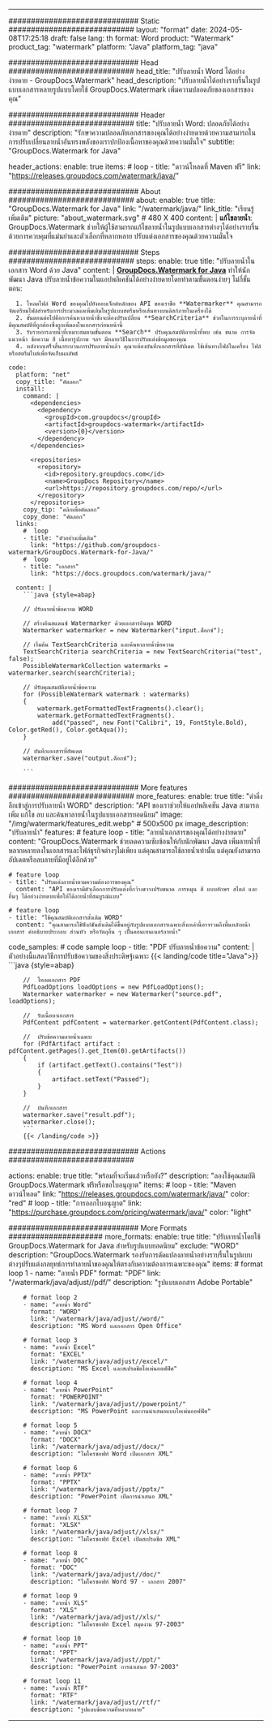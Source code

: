 
---
############################# Static ############################
layout: "format"
date:  2024-05-08T17:25:18
draft: false
lang: th
format: Word
product: "Watermark"
product_tag: "watermark"
platform: "Java"
platform_tag: "java"

############################# Head ############################
head_title: "ปรับลายน้ำ Word ได้อย่างง่ายดาย - GroupDocs.Watermark"
head_description: "ปรับลายน้ำได้อย่างราบรื่นในรูปแบบเอกสารหลายรูปแบบโดยใช้ GroupDocs.Watermark เพิ่มความปลอดภัยของเอกสารของคุณ"

############################# Header ############################
title: "ปรับลายน้ำ Word: ปลอดภัยได้อย่างง่ายดาย" 
description: "รักษาความปลอดภัยเอกสารของคุณได้อย่างง่ายดายด้วยความสามารถในการปรับเปลี่ยนลายน้ำอันทรงพลังของเราปกป้องเนื้อหาของคุณด้วยความมั่นใจ"
subtitle: "GroupDocs.Watermark for Java" 

header_actions:
  enable: true
  items:
    #  loop
    - title: "ดาวน์โหลดที่ Maven ฟรี"
      link: "https://releases.groupdocs.com/watermark/java/"
      
############################# About ############################
about:
    enable: true
    title: "GroupDocs.Watermark for Java"
    link: "/watermark/java/"
    link_title: "เรียนรู้เพิ่มเติม"
    picture: "about_watermark.svg" # 480 X 400
    content: |
       **แก้ไขลายน้ำ**: GroupDocs.Watermark ช่วยให้ผู้ใช้สามารถแก้ไขลายน้ำในรูปแบบเอกสารต่างๆได้อย่างราบรื่นด้วยการควบคุมที่แม่นยำและตัวเลือกที่หลากหลาย ปรับแต่งเอกสารของคุณด้วยความมั่นใจ

############################# Steps ############################
steps:
    enable: true
    title: "ปรับลายน้ำในเอกสาร Word ด้วย Java"
    content: |
      **[GroupDocs.Watermark for Java](https://products.groupdocs.com/watermark/java/)** ทำให้นักพัฒนา Java ปรับลายน้ำข้อความในแอปพลิเคชันได้อย่างง่ายดายโดยทำตามขั้นตอนง่ายๆ ไม่กี่ขั้นตอน:
      
      1. โหลดไฟล์ Word ของคุณไปยังออบเจ็กต์หลักของ API ของเราชื่อ **Watermarker** คุณสามารถจัดเตรียมไฟล์สำหรับการประมวลผลเพิ่มเติมในรูปแบบสตรีมหรือเส้นทางบนดิสก์ภายในเครื่องได้
      2. ขั้นตอนต่อไปคือการค้นหาลายน้ำซึ่งจะต้องปรับเปลี่ยน **SearchCriteria** ช่วยในการระบุลายน้ำที่มีคุณสมบัติที่ถูกต้องซึ่งถูกเพิ่มลงในเอกสารก่อนหน้านี้
      3. รับรายการลายน้ำที่เหมาะสมตามขั้นตอน **Search** ปรับคุณสมบัติลายน้ำที่พบ เช่น ขนาด การจัดแนวหน้า ข้อความ สี เนื้อหารูปภาพ ฯลฯ มีหลายวิธีในการปรับแต่งข้อมูลของคุณ
      4. หลังจากเสร็จสิ้นกระบวนการปรับลายน้ำแล้ว คุณจะต้องบันทึกเอกสารที่อัปเดต ใช้เส้นทางไฟล์ในเครื่อง ไฟล์หรือสตรีมไบต์เพื่อจัดเก็บผลลัพธ์
   
    code:
      platform: "net"
      copy_title: "คัดลอก"
      install:
        command: |
          <dependencies>
            <dependency>
              <groupId>com.groupdocs</groupId>
              <artifactId>groupdocs-watermark</artifactId>
              <version>{0}</version>
            </dependency>
          </dependencies>

          <repositories>
            <repository>
              <id>repository.groupdocs.com</id>
              <name>GroupDocs Repository</name>
              <url>https://repository.groupdocs.com/repo/</url>
            </repository>
          </repositories>
        copy_tip: "คลิกเพื่อคัดลอก"
        copy_done: "คัดลอก"
      links:
        #  loop
        - title: "ตัวอย่างเพิ่มเติม"
          link: "https://github.com/groupdocs-watermark/GroupDocs.Watermark-for-Java/"
        #  loop
        - title: "เอกสาร"
          link: "https://docs.groupdocs.com/watermark/java/"
          
      content: |
        ```java {style=abap}

        // ปรับลายน้ำข้อความ WORD

        // สร้างอินสแตนซ์ Watermarker ด้วยเอกสารอินพุต WORD
        Watermarker watermarker = new Watermarker("input.ด็อกซ์");

        // เริ่มต้น TextSearchCriteria และค้นหาลายน้ำข้อความ
        TextSearchCriteria searchCriteria = new TextSearchCriteria("test", false);
        PossibleWatermarkCollection watermarks = watermarker.search(searchCriteria);
        
        // ปรับคุณสมบัติลายน้ำข้อความ
        for (PossibleWatermark watermark : watermarks)
        {
            watermark.getFormattedTextFragments().clear();
            watermark.getFormattedTextFragments().
                add("passed", new Font("Calibri", 19, FontStyle.Bold), Color.getRed(), Color.getAqua());
        }

        // บันทึกเอกสารที่อัพเดต
        watermarker.save("output.ด็อกซ์");
        
        ```            
        
############################# More features ############################
more_features:
  enable: true
  title: "ดำดิ่งลึกเข้าสู่การปรับลายน้ำ WORD"
  description: "API ของเราช่วยให้แอปพลิเคชัน Java สามารถเพิ่ม แก้ไข ลบ และค้นหาลายน้ำในรูปแบบเอกสารยอดนิยม"
  image: "/img/watermark/features_edit.webp" # 500x500 px
  image_description: "ปรับลายน้ำ"
  features:
    # feature loop
    - title: "ลายน้ำเอกสารของคุณได้อย่างง่ายดาย"
      content: "GroupDocs.Watermark ช่วยลดความซับซ้อนให้กับนักพัฒนา Java เพิ่มลายน้ำที่หลากหลายลงในเอกสารและไฟล์ธุรกิจต่างๆไม่เพียง แต่คุณสามารถใช้ลายน้ำเท่านั้น แต่คุณยังสามารถอัปเดตหรือลบลายที่มีอยู่ได้อีกด้วย"

    # feature loop
    - title: "ปรับแต่งลายน้ำตามความต้องการของคุณ"
      content: "API ของเรามีตัวเลือกการปรับแต่งที่กว้างขวางปรับขนาด การหมุน สี แบบอักษร สไตล์ และอื่นๆ ได้อย่างง่ายดายเพื่อให้ได้ลายน้ำที่สมบูรณ์แบบ"

    # feature loop
    - title: "ใช้คุณสมบัติเอกสารดั้งเดิม WORD"
      content: "คุณสามารถใช้ฟังก์ชันดั้งเดิมได้ขึ้นอยู่กับรูปแบบเอกสารเฉพาะสิ่งเหล่านี้อาจรวมถึงพื้นหลังหน้าเอกสาร คำอธิบายประกอบ ส่วนหัว หรือวัตถุอื่น ๆ เป็นคอนเทนเนอร์ลายน้ำ"
      
  code_samples:
    # code sample loop
    - title: "PDF ปรับลายน้ำข้อความ"
      content: |
        ตัวอย่างนี้แสดงวิธีการปรับข้อความของสิ่งประดิษฐ์เฉพาะ
        {{< landing/code title="Java">}}
        ```java {style=abap}
        
        //  โหลดเอกสาร PDF
        PdfLoadOptions loadOptions = new PdfLoadOptions();
        Watermarker watermarker = new Watermarker("source.pdf", loadOptions);

        //  รับเนื้อหาเอกสาร
        PdfContent pdfContent = watermarker.getContent(PdfContent.class);

        //  ปรับข้อความลายน้ำเฉพาะ
        for (PdfArtifact artifact : pdfContent.getPages().get_Item(0).getArtifacts())
        {
            if (artifact.getText().contains("Test"))
            {
                artifact.setText("Passed");
            }
        }

        //  บันทึกเอกสาร
        watermarker.save("result.pdf");
        watermarker.close();
        ```
        {{< /landing/code >}}


############################# Actions ############################

actions:
  enable: true
  title: "พร้อมที่จะเริ่มแล้วหรือยัง?"
  description: "ลองใช้คุณสมบัติ GroupDocs.Watermark ฟรีหรือขอใบอนุญาต"
  items:
    #  loop
    - title: "Maven ดาวน์โหลด"
      link: "https://releases.groupdocs.com/watermark/java/"
      color: "red"
        #  loop
    - title: "การออกใบอนุญาต"
      link: "https://purchase.groupdocs.com/pricing/watermark/java/"
      color: "light"


############################# More Formats #####################
more_formats:
    enable: true
    title: "ปรับลายน้ำโดยใช้ GroupDocs.Watermark for Java สำหรับรูปแบบยอดนิยม"
    exclude: "WORD"
    description: "GroupDocs.Watermark รองรับการดัดแปลงลายน้ำอย่างราบรื่นในรูปแบบต่างๆปรับแต่งกลยุทธ์การทำลายน้ำของคุณให้ตรงกับความต้องการเฉพาะของคุณ"
    items: 
        # format loop 1
        - name: "ลายน้ำ PDF"
          format: "PDF"
          link: "/watermark/java/adjust//pdf/"
          description: "รูปแบบเอกสาร Adobe Portable"

        # format loop 2
        - name: "ลายน้ำ Word"
          format: "WORD"
          link: "/watermark/java/adjust//word/"
          description: "MS Word และเอกสาร Open Office"
          
        # format loop 3
        - name: "ลายน้ำ Excel"
          format: "EXCEL"
          link: "/watermark/java/adjust//excel/"
          description: "MS Excel และสเปรดชีตโอเพ่นออฟฟิศ"

        # format loop 4
        - name: "ลายน้ำ PowerPoint"
          format: "POWERPOINT"
          link: "/watermark/java/adjust//powerpoint/"
          description: "MS PowerPoint และงานนำเสนอแบบโอเพ่นออฟฟิศ"

        # format loop 5
        - name: "ลายน้ำ DOCX"
          format: "DOCX"
          link: "/watermark/java/adjust//docx/"
          description: "ไมโครซอฟท์ Word เปิดเอกสาร XML"
          
        # format loop 6
        - name: "ลายน้ำ PPTX"
          format: "PPTX"
          link: "/watermark/java/adjust//pptx/"
          description: "PowerPoint เปิดการนำเสนอ XML"
          
        # format loop 7
        - name: "ลายน้ำ XLSX"
          format: "XLSX"
          link: "/watermark/java/adjust//xlsx/"
          description: "ไมโครซอฟท์ Excel เปิดสเปรดชีต XML"

        # format loop 8
        - name: "ลายน้ำ DOC"
          format: "DOC"
          link: "/watermark/java/adjust//doc/"
          description: "ไมโครซอฟท์ Word 97 - เอกสาร 2007"

        # format loop 9
        - name: "ลายน้ำ XLS"
          format: "XLS"
          link: "/watermark/java/adjust//xls/"
          description: "ไมโครซอฟท์ Excel สมุดงาน 97-2003"

        # format loop 10
        - name: "ลายน้ำ PPT"
          format: "PPT"
          link: "/watermark/java/adjust//ppt/"
          description: "PowerPoint การนำเสนอ 97-2003"

        # format loop 11
        - name: "ลายน้ำ RTF"
          format: "RTF"
          link: "/watermark/java/adjust//rtf/"
          description: "รูปแบบข้อความที่หลากหลาย"

---